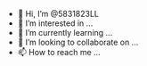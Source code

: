 - 👋 Hi, I’m @5831823LL
- 👀 I’m interested in ...
- 🌱 I’m currently learning ...
- 💞️ I’m looking to collaborate on ...
- 📫 How to reach me ...

<!---
5831823LL/5831823LL is a ✨ special ✨ repository because its `README.md` (this file) appears on your GitHub profile.
You can click the Preview link to take a look at your changes.
--->
